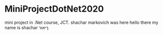 # MiniProjectDotNet2020
mini project in .Net course, JCT.
shachar markovich was here
hello there my name is shachar
ךיאור
